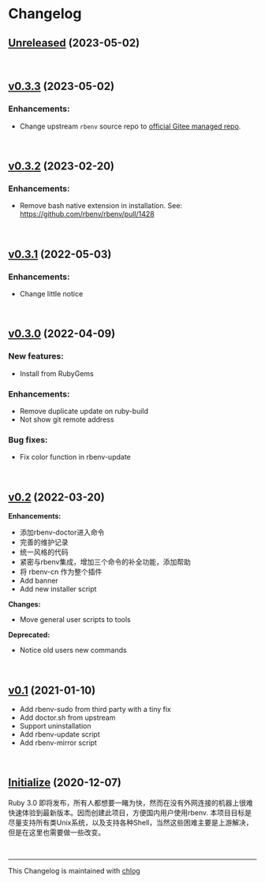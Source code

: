 # Changelog

## [Unreleased](#) (2023-05-02)

<br>

## [v0.3.3](#) (2023-05-02)

### Enhancements:

- Change upstream `rbenv` source repo to [official Gitee managed repo](https://gitee.com/mirrors_rbenv/rbenv).

<br>

## [v0.3.2](#) (2023-02-20)

### Enhancements:

- Remove bash native extension in installation. See: https://github.com/rbenv/rbenv/pull/1428

<br>

## [v0.3.1](#) (2022-05-03)

### Enhancements:

- Change little notice

<br>

## [v0.3.0](#) (2022-04-09)

### New features:

- Install from RubyGems

### Enhancements:

- Remove duplicate update on ruby-build
- Not show git remote address

### Bug fixes:

- Fix color function in rbenv-update

<br>

## [v0.2](#) (2022-03-20)

**Enhancements:**

- 添加rbenv-doctor进入命令
- 完善的维护记录
- 统一风格的代码
- 紧密与rbenv集成，增加三个命令的补全功能，添加帮助
- 将 rbenv-cn 作为整个插件
- Add banner
- Add new installer script

**Changes:**

- Move general user scripts to tools

**Deprecated:**

- Notice old users new commands

<br>

## [v0.1](#) (2021-01-10)

- Add rbenv-sudo from third party with a tiny fix
- Add doctor.sh from upstream
- Support uninstallation
- Add rbenv-update script
- Add rbenv-mirror script

<br>

## [Initialize](#) (2020-12-07)

Ruby 3.0 即将发布，所有人都想要一睹为快，然而在没有外网连接的机器上很难快速体验到最新版本。因而创建此项目，方便国内用户使用rbenv. 本项目目标是尽量支持所有类Unix系统，以及支持各种Shell，当然这些困难主要是上游解决，但是在这里也需要做一些改变。

<br>

<hr>

This Changelog is maintained with [chlog](https://github.com/ccmywish/chlog)

